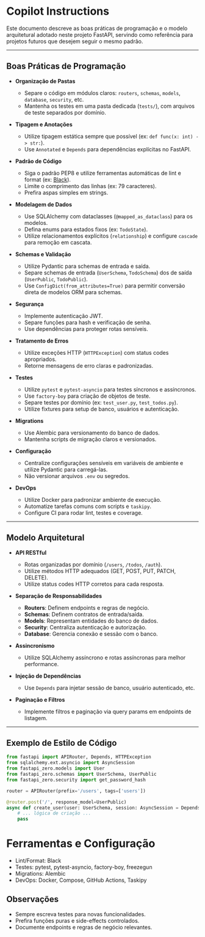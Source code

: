 # Copilot Instructions

Este documento descreve as boas práticas de programação e o modelo arquitetural adotado neste projeto FastAPI, servindo como referência para projetos futuros que desejem seguir o mesmo padrão.

---

## Boas Práticas de Programação

- **Organização de Pastas**  
  - Separe o código em módulos claros: `routers`, `schemas`, `models`, `database`, `security`, etc.
  - Mantenha os testes em uma pasta dedicada (`tests/`), com arquivos de teste separados por domínio.

- **Tipagem e Anotações**
  - Utilize tipagem estática sempre que possível (ex: `def func(x: int) -> str:`).
  - Use `Annotated` e `Depends` para dependências explícitas no FastAPI.

- **Padrão de Código**
  - Siga o padrão PEP8 e utilize ferramentas automáticas de lint e format (ex: [Black](https://pypi.org/project/black/)).
  - Limite o comprimento das linhas (ex: 79 caracteres).
  - Prefira aspas simples em strings.

- **Modelagem de Dados**
  - Use SQLAlchemy com dataclasses (`@mapped_as_dataclass`) para os modelos.
  - Defina enums para estados fixos (ex: `TodoState`).
  - Utilize relacionamentos explícitos (`relationship`) e configure `cascade` para remoção em cascata.

- **Schemas e Validação**
  - Utilize Pydantic para schemas de entrada e saída.
  - Separe schemas de entrada (`UserSchema`, `TodoSchema`) dos de saída (`UserPublic`, `TodoPublic`).
  - Use `ConfigDict(from_attributes=True)` para permitir conversão direta de modelos ORM para schemas.

- **Segurança**
  - Implemente autenticação JWT.
  - Separe funções para hash e verificação de senha.
  - Use dependências para proteger rotas sensíveis.

- **Tratamento de Erros**
  - Utilize exceções HTTP (`HTTPException`) com status codes apropriados.
  - Retorne mensagens de erro claras e padronizadas.

- **Testes**
  - Utilize `pytest` e `pytest-asyncio` para testes síncronos e assíncronos.
  - Use `factory-boy` para criação de objetos de teste.
  - Separe testes por domínio (ex: `test_user.py`, `test_todos.py`).
  - Utilize fixtures para setup de banco, usuários e autenticação.

- **Migrations**
  - Use Alembic para versionamento do banco de dados.
  - Mantenha scripts de migração claros e versionados.

- **Configuração**
  - Centralize configurações sensíveis em variáveis de ambiente e utilize Pydantic para carregá-las.
  - Não versionar arquivos `.env` ou segredos.

- **DevOps**
  - Utilize Docker para padronizar ambiente de execução.
  - Automatize tarefas comuns com scripts e `taskipy`.
  - Configure CI para rodar lint, testes e coverage.
---

## Modelo Arquitetural

- **API RESTful**  
  - Rotas organizadas por domínio (`/users`, `/todos`, `/auth`).
  - Utilize métodos HTTP adequados (GET, POST, PUT, PATCH, DELETE).
  - Utilize status codes HTTP corretos para cada resposta.

- **Separação de Responsabilidades**
  - **Routers**: Definem endpoints e regras de negócio.
  - **Schemas**: Definem contratos de entrada/saída.
  - **Models**: Representam entidades do banco de dados.
  - **Security**: Centraliza autenticação e autorização.
  - **Database**: Gerencia conexão e sessão com o banco.

- **Assincronismo**
  - Utilize SQLAlchemy assíncrono e rotas assíncronas para melhor performance.

- **Injeção de Dependências**
  - Use `Depends` para injetar sessão de banco, usuário autenticado, etc.

- **Paginação e Filtros**
  - Implemente filtros e paginação via query params em endpoints de listagem.

---

## Exemplo de Estilo de Código

```python
from fastapi import APIRouter, Depends, HTTPException
from sqlalchemy.ext.asyncio import AsyncSession
from fastapi_zero.models import User
from fastapi_zero.schemas import UserSchema, UserPublic
from fastapi_zero.security import get_password_hash

router = APIRouter(prefix='/users', tags=['users'])

@router.post('/', response_model=UserPublic)
async def create_user(user: UserSchema, session: AsyncSession = Depends()):
    # ... lógica de criação ...
    pass
```

# Ferramentas e Configuração
- Lint/Format: Black
- Testes: pytest, pytest-asyncio, factory-boy, freezegun
- Migrations: Alembic
- DevOps: Docker, Compose, GitHub Actions, Taskipy

## Observações
- Sempre escreva testes para novas funcionalidades.
- Prefira funções puras e side-effects controlados.
- Documente endpoints e regras de negócio relevantes.


